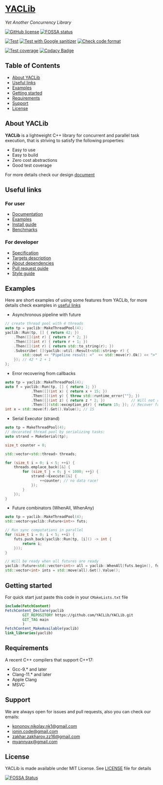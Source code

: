 # [YACLib](https://github.com/YACLib/YACLib)
_Yet Another Concurrency Library_

[![GitHub license](
https://img.shields.io/badge/license-MIT-blue.svg)](
https://raw.githubusercontent.com/YACLib/YACLib/main/LICENSE)
[![FOSSA status](
https://app.fossa.com/api/projects/git%2Bgithub.com%2FYACLib%2FYACLib.svg?type=shield)](
https://app.fossa.com/projects/git%2Bgithub.com%2FYACLib%2FYACLib)

[![Test](
https://github.com/YACLib/YACLib/actions/workflows/test.yml/badge.svg?branch=main)](
https://github.com/YACLib/YACLib/actions/workflows/test.yml)
[![Test with Google sanitizer](
https://github.com/YACLib/YACLib/actions/workflows/google_sanitizer.yml/badge.svg?branch=main)](
https://github.com/YACLib/YACLib/actions/workflows/google_sanitizer.yml)
[![Check code format](
https://github.com/YACLib/YACLib/actions/workflows/code_format.yml/badge.svg?branch=main)](
https://github.com/YACLib/YACLib/actions/workflows/code_format.yml)

[![Test coverage](
https://codecov.io/gh/YACLib/YACLib/branch/main/graph/badge.svg)](
https://codecov.io/gh/YACLib/YACLib)
[![Codacy Badge](
https://app.codacy.com/project/badge/Grade/4113686840a645a8950abdf1197611bd)](
https://www.codacy.com/gh/YACLib/YACLib/dashboard?utm_source=github.com&amp;utm_medium=referral&amp;utm_content=YACLib/YACLib&amp;utm_campaign=Badge_Grade)


## Table of Contents
* [About YACLib](#about)
* [Useful links](#links)
* [Examples](#examples)
* [Getting started](#quickstart)
* [Requirements](#req)
* [Support](#support)
* [License](#license)

<a name="about"></a>

## About YACLib
**YACLib** is a lightweight C++ library for concurrent and parallel task execution, that is striving to satisfy the following properties:
* Easy to use
* Easy to build
* Zero cost abstractions
* Good test coverage

For more details check our design [document](doc/design.md)

<a name="links"></a>

## Useful links

### For user

* [Documentation](https://yaclib.github.io/YACLib)
* [Examples](test/example)
* [Install guide](doc/install.md)
* [Benchmarks](TODO(MBkkt))

### For developer

* [Specification](https://yaclib.github.io/YACLib)
* [Targets description](doc/target.md)
* [About dependencies](doc/dependency.md)
* [Pull request guide](doc/pr_guide.md)
* [Style guide](doc/style_guide.md)

<a name="examples"></a>

## Examples
Here are short examples of using some features from YACLib, for more details check examples in [useful links](#examples)

* Asynchronous pipeline with future
```C++
// create thread pool with 4 threads
auto tp = yaclib::MakeThreadPool(4);
yaclib::Run(tp, [] { return 42; })
    .Then([](int r) { return r * 2; })
    .Then([](int r) { return r + 1; })
    .Then([](int r) { return std::to_string(r); })
    .Subscribe( [](yaclib::util::Result<std::string> r) {
        std::cout << "Pipeline result: <"  << std::move(r).Ok() << ">" << std::endl
    }); // 42 * 2 + 1
};
```

* Error recovering from callbacks

```C++
auto tp = yaclib::MakeThreadPool(4);
auto f = yaclib::Run(tp, [] { return 1; })
            .Then([](int x) { return x + 15; })
            .Then([](int y) { throw std::runtime_error{""}; })
            .Then([](int z) { return z * 2; })            // Will not run
            .Then([](std::exception_ptr) { return 15; }); // Recover from exception
int x = std::move(f).Get().Value(); // 15
```

* Serial Executor (strand)

```C++
auto tp = MakeThreadPool(4);
// decorated thread pool by serializing tasks:
auto strand = MakeSerial(tp);

size_t counter = 0;

std::vector<std::thread> threads;

for (size_t i = 0; i < 5; ++i) {
    threads.emplace_back([&] {
        for (size_t j = 0; j < 1000; ++j) {
            strand->Execute([&] {
                ++counter; // no data race!
            });
        }
    });
}
```
* Future combinators (WhenAll, WhenAny)

```C++
auto tp = yaclib::MakeThreadPool(4);
std::vector<yaclib::Future<int>> futs;

// Run sync computations in parallel
for (size_t i = 0; i < 5; ++i) {
    futs.push_back(yaclib::Run(tp, [i]() -> int {
        return i;
    }));
}

// Will be ready when all futures are ready
yaclib::Future<std::vector<int>> all = yaclib::WhenAll(futs.begin(), futs.size());
std::vector<int> ints = std::move(all).Get().Value();
```

<a name="quickstart"></a>

## Getting started
For quick start just paste this code in your `CMakeLists.txt` file
```cmake
include(FetchContent)
FetchContent_Declare(yaclib
        GIT_REPOSITORY https://github.com/YACLib/YACLib.git
        GIT_TAG main
        )
FetchContent_MakeAvailable(yaclib)
link_libraries(yaclib)
```

<a name="req"></a>

## Requirements
A recent C++ compilers that support C++17:
* Gcc-9.* and later
* Clang-11.* and later
* Apple Clang
* MSVC

<a name="support"></a>

## Support
We are always open for issues and pull requests, also you can check our emails:
* kononov.nikolay.nk1@gmail.com
* ionin.code@gmail.com
* zakhar.zakharov.zz16@gmail.com
* myannyax@gmail.com

<a name="license"></a>

## License
YACLib is made available under MIT License.
See [LICENSE](LICENSE) file for details

[![FOSSA Status](
https://app.fossa.com/api/projects/git%2Bgithub.com%2FYACLib%2FYACLib.svg?type=large)](
https://app.fossa.com/projects/git%2Bgithub.com%2FYACLib%2FYACLib?ref=badge_large)
